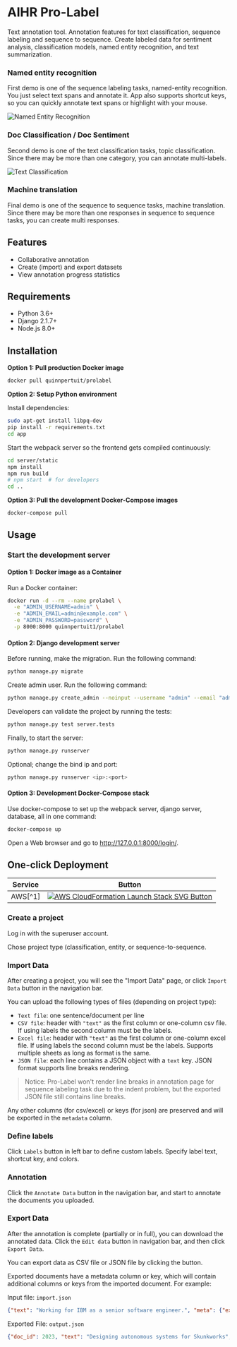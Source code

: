 # AIHR Pro-Label
Text annotation tool. Annotation features for text classification, sequence labeling and sequence to sequence. Create labeled data for sentiment analysis, classification models, named entity recognition, and text summarization. 

### Named entity recognition

First demo is one of the sequence labeling tasks, named-entity recognition. You just select text spans and annotate it. App also supports shortcut keys, so you can quickly annotate text spans or highlight with your mouse.

![Named Entity Recognition](./docs/entity.gif)

### Doc Classification / Doc Sentiment

Second demo is one of the text classification tasks, topic classification. Since there may be more than one category, you can annotate multi-labels.

![Text Classification](./docs/classification.gif)

### Machine translation

Final demo is one of the sequence to sequence tasks, machine translation. Since there may be more than one responses in sequence to sequence tasks, you can create multi responses.

## Features

-   Collaborative annotation
-   Create (import) and export datasets
-   View annotation progress statistics

## Requirements

-   Python 3.6+
-   Django 2.1.7+
-   Node.js 8.0+

## Installation

**Option 1: Pull production Docker image**

```bash
docker pull quinnpertuit/prolabel
```
**Option 2: Setup Python environment**

Install dependencies:

```bash
sudo apt-get install libpq-dev
pip install -r requirements.txt
cd app
```

Start the webpack server so the frontend gets compiled continuously:

```bash
cd server/static
npm install
npm run build
# npm start  # for developers
cd ..
```

**Option 3: Pull the development Docker-Compose images**

```bash
docker-compose pull
```

## Usage

### Start the development server

#### Option 1: Docker image as a Container

Run a Docker container:

```bash
docker run -d --rm --name prolabel \
  -e "ADMIN_USERNAME=admin" \
  -e "ADMIN_EMAIL=admin@example.com" \
  -e "ADMIN_PASSWORD=password" \
  -p 8000:8000 quinnpertuit1/prolabel
```

#### Option 2: Django development server

Before running, make the migration. Run the following command:

```bash
python manage.py migrate
```

Create admin user. Run the following command:

```bash
python manage.py create_admin --noinput --username "admin" --email "admin@example.com" --password "password"
```

Developers can validate the project by running the tests:

```bash
python manage.py test server.tests
```

Finally, to start the server:

```bash
python manage.py runserver
```

Optional; change the bind ip and port:

```bash
python manage.py runserver <ip>:<port>
```

#### Option 3: Development Docker-Compose stack

Use docker-compose to set up the webpack server, django server, database, all in one command:

```bash
docker-compose up
```

Open a Web browser and go to <http://127.0.0.1:8000/login/>. 


## One-click Deployment

| Service | Button |
|---------|---|
| AWS[^1]   | [![AWS CloudFormation Launch Stack SVG Button](https://cdn.rawgit.com/buildkite/cloudformation-launch-stack-button-svg/master/launch-stack.svg)](https://console.aws.amazon.com/cloudformation/home?#/stacks/new?stackName=doccano&templateURL=https://3443p.s3.amazonaws.com/prolabel/cloudformation/template.aws.yaml)  |

### Create a project

Log in with the superuser account. 

Chose project type (classification, entity, or sequence-to-sequence.

### Import Data

After creating a project, you will see the "Import Data" page, or click `Import Data` button in the navigation bar. 

You can upload the following types of files (depending on project type):

-   `Text file`: one sentence/document per line
-   `CSV file`: header with `"text"` as the first column or one-column csv file. If using labels the second column must be the labels.
-   `Excel file`: header with `"text"` as the first column or one-column excel file. If using labels the second column must be the labels. Supports multiple sheets as long as format is the same.
-   `JSON file`: each line contains a JSON object with a `text` key. JSON format supports line breaks rendering.

> Notice: Pro-Label won't render line breaks in annotation page for sequence labeling task due to the indent problem, but the exported JSON file still contains line breaks.

Any other columns (for csv/excel) or keys (for json) are preserved and will be exported in the `metadata` column.

### Define labels

Click `Labels` button in left bar to define custom labels. Specify label text, shortcut key, and colors.

### Annotation

Click the `Annotate Data` button in the navigation bar, and start to annotate the documents you uploaded.

### Export Data

After the annotation is complete (partially or in full), you can download the annotated data. Click the `Edit data` button in navigation bar, and then click `Export Data`.

You can export data as CSV file or JSON file by clicking the button. 

Exported documents have a metadata column or key, which will contain additional columns or keys from the imported document. For example:

Input file:
`import.json`

```JSON
{"text": "Working for IBM as a senior software engineer.", "meta": {"external_id": 1}}
```

Exported File:
`output.json`

```JSON
{"doc_id": 2023, "text": "Designing autonomous systems for Skunkworks", "labels": ["Autonomy"], "username": "root", "meta": {"external_id": 1}}
```

